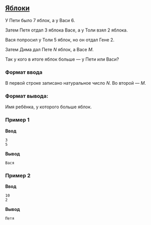 ## [Яблоки](../../../solutions/2.2/22_e.py)

У Пети было 7 яблок, а у Васи 6.

Затем Петя отдал 3 яблока Васе, а у Толи взял 2 яблока.

Вася попросил у Толи 5 яблок, но он отдал Гене 2.

Затем Дима дал Пете $N$ яблок, а Васе $M$.

Так у кого в итоге яблок больше — у Пети или Васи?

### Формат ввода

В первой строке записано натуральное число $N$.
Во второй — $M$.



### Формат вывода:

Имя ребёнка, у которого больше яблок.

### Пример 1

__Ввод__
```plaintext
3
5
```

__Вывод__
```plaintext
Вася
```

### Пример 2

__Ввод__
```plaintext
10
2
```

__Вывод__
```plaintext
Петя
```
